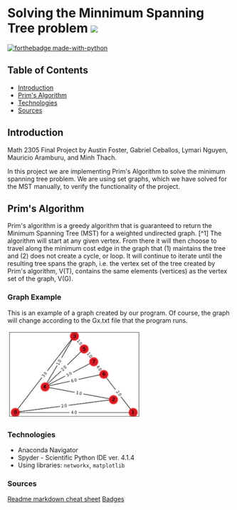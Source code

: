 # Solving the Minnimum Spanning Tree problem [![](https://img.shields.io/badge/build-passing-<brightgreen>.svg)](https://shields.io/)

[![forthebadge made-with-python](http://ForTheBadge.com/images/badges/made-with-python.svg)](https://www.python.org/)

## Table of Contents
* [Introduction](#introduction)
* [Prim's Algorithm](#prims-algorithm)
* [Technologies](#technologies)
* [Sources](#sources)

## Introduction
Math 2305 Final Project by Austin Foster, Gabriel Ceballos, Lymari Nguyen, Mauricio Aramburu, and Minh Thach.

In this project we are implementing Prim's Algorithm to solve the minimum spanning tree problem. We are using set graphs, which we have solved for the MST manually, to verify the functionality of the project.

## Prim's Algorithm 
Prim's algorithm is a greedy algorithm that is guaranteed to return the Minimum Spanning Tree (MST) for a weighted undirected graph. [^1] The algorithm will start at any given vertex. From there it will then choose to travel along the minimum cost edge in the graph that (1) maintains the tree and (2) does not create a cycle, or loop. It will continue to iterate until the resulting tree spans the graph, i.e. the vertex set of the tree created by Prim's algorithm, V(T), contains the same elements (vertices) as the vertex set of the graph, V(G). 

### Graph Example
This is an example of a graph created by our program. Of course, the graph will change according to the Gx.txt file that the program runs. 

![](PNGs/samplegraph.PNG)

### Technologies
* Anaconda Navigator
* Spyder - Scientific Python IDE ver. 4.1.4
* Using libraries: `networkx`, `matplotlib`

### Sources
[Readme markdown cheat sheet](https://github.com/adam-p/markdown-here/wiki/Markdown-Cheatsheet)
[Badges](https://github.com/Naereen/badges)
